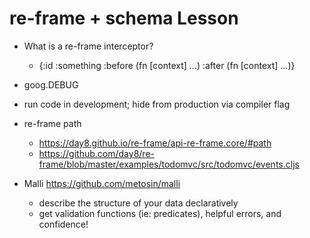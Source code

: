 # re-frame + schema Lesson

- What is a re-frame interceptor?
  - {:id :something
     :before (fn [context] ...)
     :after (fn [context] ...)}

- goog.DEBUG
 - run code in development; hide from production via compiler flag

- re-frame path
  - https://day8.github.io/re-frame/api-re-frame.core/#path
  - https://github.com/day8/re-frame/blob/master/examples/todomvc/src/todomvc/events.cljs

- Malli https://github.com/metosin/malli
  - describe the structure of your data declaratively
  - get validation functions (ie: predicates), helpful errors, and confidence!
